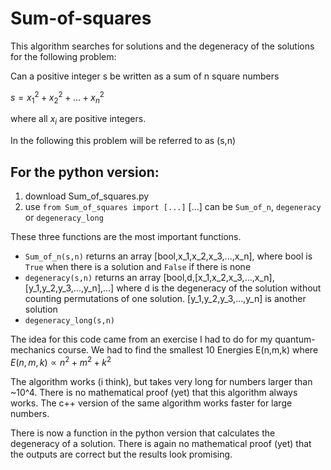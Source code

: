 # Sum-of-squares
This algorithm searches for solutions and the degeneracy of the solutions for the following problem:

Can a positive integer s be written as a sum of n square numbers

$s = x_1^2 + x_2^2 + ... + x_n^2$

where all $x_i$ are positive integers.

In the following this problem will be referred to as (s,n)

## For the python version:
1. download Sum_of_squares.py
1. use ```from Sum_of_squares import [...]```
[...] can be `Sum_of_n`, `degeneracy` or `degeneracy_long`

These three functions are the most important functions. 
- `Sum_of_n(s,n)` returns an array [bool,x_1,x_2,x_3,...,x_n], where bool is `True` when there is a solution and `False` if there is none
- `degeneracy(s,n)` returns an array [bool,d,[x_1,x_2,x_3,...,x_n],[y_1,y_2,y_3,...,y_n],...] where d is the degeneracy of the solution without counting permutations of one solution. [y_1,y_2,y_3,...,y_n] is another solution
- `degeneracy_long(s,n)`

The idea for this code came from an exercise I had to do for my quantum-mechanics course.
We had to find the smallest 10 Energies E(n,m,k) where $E(n,m,k) \propto n^2 + m^2 + k^2$

The algorithm works (i think), but takes very long for numbers larger than ~10^4.
There is no mathematical proof (yet) that this algorithm always works.
The c++ version of the same algorithm works faster for large numbers.

There is now a function in the python version that calculates the degeneracy of a solution.
There is again no mathematical proof (yet) that the outputs are correct but the results look promising.
